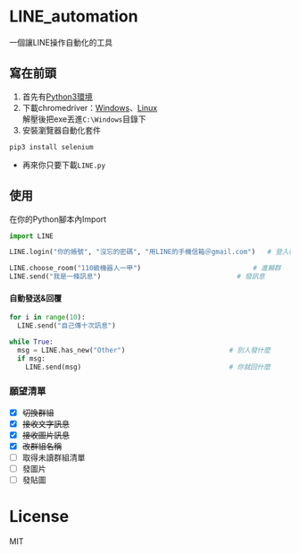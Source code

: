 # LINE_automation
一個讓LINE操作自動化的工具
## 寫在前頭
1. 首先有[Python3環境](https://zh.wikipedia.org/wiki/Python#%E4%B8%93%E9%97%A8%E4%B8%BAPython%E8%AE%BE%E8%AE%A1%E7%9A%84IDE%E8%BD%AF%E4%BB%B6)
2. 下載chromedriver：[Windows](https://chromedriver.storage.googleapis.com/2.40/chromedriver_win32.zip)、[Linux](https://chromedriver.storage.googleapis.com/2.40/chromedriver_linux64.zip) \
解壓後把exe丟進`C:\Windows`目錄下
3. 安裝瀏覽器自動化套件
```shell
pip3 install selenium
```
* 再來你只要下載`LINE.py`
## 使用
在你的Python腳本內Import
```python
import LINE

LINE.login("你的帳號", "沒忘的密碼", "用LINE的手機信箱＠gmail.com")   # 登入賴，程式自動發送登入驗證碼至手機信箱

LINE.choose_room("110級機器人一甲")                            # 進賴群
LINE.send("我是一條訊息")                                  # 發訊息

```
#### 自動發送&回覆
```python
for i in range(10):
  LINE.send("自己傳十次訊息")  

while True:
  msg = LINE.has_new("Other")                          # 別人發什麼
  if msg:
    LINE.send(msg)                                     # 你就回什麼
```

### 願望清單
- [x] ~~切換群組~~
- [x] ~~接收文字訊息~~
- [x] ~~接收圖片訊息~~
- [x] ~~改群組名稱~~
- [ ] 取得未讀群組清單
- [ ] 發圖片
- [ ] 發貼圖

# License
MIT
